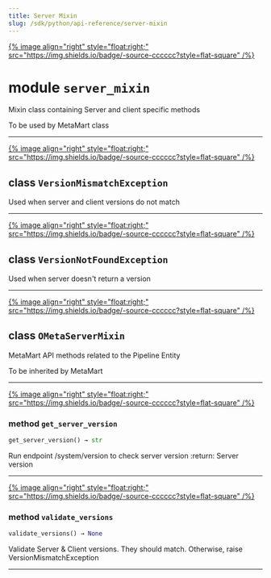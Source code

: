 ```yaml
---
title: Server Mixin
slug: /sdk/python/api-reference/server-mixin
---
```




[{% image align="right" style="float:right;" src="https://img.shields.io/badge/-source-cccccc?style=flat-square" /%}](https://github.com/meta-mart/MetaMart/tree/main/ingestion/src/metadata/ingestion/ometa/mixins/server_mixin.py#L0")

# module `server_mixin`
Mixin class containing Server and client specific methods 

To be used by MetaMart class 



---

[{% image align="right" style="float:right;" src="https://img.shields.io/badge/-source-cccccc?style=flat-square" /%}](https://github.com/meta-mart/MetaMart/tree/main/ingestion/src/metadata/ingestion/ometa/mixins/server_mixin.py#L23")

## class `VersionMismatchException`
Used when server and client versions do not match 





---

[{% image align="right" style="float:right;" src="https://img.shields.io/badge/-source-cccccc?style=flat-square" /%}](https://github.com/meta-mart/MetaMart/tree/main/ingestion/src/metadata/ingestion/ometa/mixins/server_mixin.py#L29")

## class `VersionNotFoundException`
Used when server doesn't return a version 





---

[{% image align="right" style="float:right;" src="https://img.shields.io/badge/-source-cccccc?style=flat-square" /%}](https://github.com/meta-mart/MetaMart/tree/main/ingestion/src/metadata/ingestion/ometa/mixins/server_mixin.py#L35")

## class `OMetaServerMixin`
MetaMart API methods related to the Pipeline Entity 

To be inherited by MetaMart 




---

[{% image align="right" style="float:right;" src="https://img.shields.io/badge/-source-cccccc?style=flat-square" /%}](https://github.com/meta-mart/MetaMart/tree/main/ingestion/src/metadata/ingestion/ometa/mixins/server_mixin.py#L44")

### method `get_server_version`

```python
get_server_version() → str
```

Run endpoint /system/version to check server version :return: Server version 

---

[{% image align="right" style="float:right;" src="https://img.shields.io/badge/-source-cccccc?style=flat-square" /%}](https://github.com/meta-mart/MetaMart/tree/main/ingestion/src/metadata/ingestion/ometa/mixins/server_mixin.py#L58")

### method `validate_versions`

```python
validate_versions() → None
```

Validate Server & Client versions. They should match. Otherwise, raise VersionMismatchException 




---


